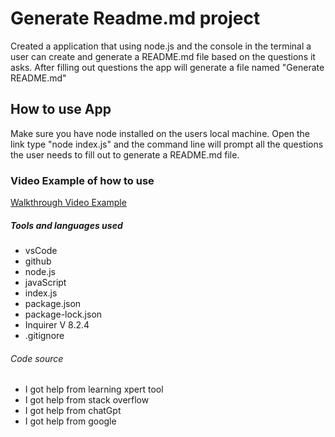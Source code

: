 # Generate Readme.md project

Created a application that using node.js and the console in the terminal a user can create and generate a README.md file based on the questions it asks. After filling out questions the app will generate a file named "Generate README.md"

## How to use App

Make sure you have node installed on the users local machine. Open the link type "node index.js" and the command line will prompt all the questions the user needs to fill out to generate a README.md file.

### Video Example of how to use

[Walkthrough Video Example](https://drive.google.com/file/d/1CTTg3dcweMgb_7TFW7aQgJG2fRyNEqPs/preview)

##### Tools and languages used

- vsCode
- github
- node.js
- javaScript
- index.js
- package.json
- package-lock.json
- Inquirer V 8.2.4
- .gitignore

###### Code source

- I got help from learning xpert tool
- I got help from stack overflow
- I got help from chatGpt
- I got help from google
